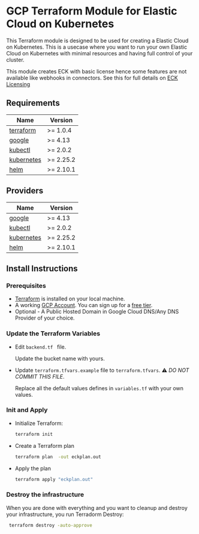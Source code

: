 # GCP Terraform Module for Elastic Cloud on Kubernetes

This Terraform module is designed to be used for creating a Elastic Cloud on Kubernetes. This is a usecase where you want to run your own Elastic Cloud on Kubernetes with minimal resources and having full control of your cluster.

This module creates ECK with basic license hence some features are not available like webhooks in connectors. See this for full details on [ECK Licensing](https://www.elastic.co/subscriptions)


## Requirements

| Name | Version |
|------|---------|
| <a name="requirement_terraform"></a> [terraform](#requirement\_terraform) | >= 1.0.4 |
| <a name="requirement_google"></a> [google](#requirement\_google) | >= 4.13 |
| <a name="requirement_kubectl"></a> [kubectl](#requirement\_kubectl) | >= 2.0.2 |
| <a name="requirement_kubernetes"></a> [kubernetes](#requirement\_kubernetes) | >= 2.25.2 |
| <a name="requirement_helm"></a> [helm](#requirement\_helm) | >= 2.10.1 |

## Providers

| Name | Version |
|------|---------|
| <a name="provider_google"></a> [google](#provider\_google) | >= 4.13 |
| <a name="requirement_kubectl"></a> [kubectl](#requirement\_kubectl) | >= 2.0.2 |
| <a name="requirement_kubernetes"></a> [kubernetes](#requirement\_kubernetes) | >= 2.25.2 |
| <a name="requirement_helm"></a> [helm](#requirement\_helm) | >= 2.10.1 |


## Install Instructions

### Prerequisites

- [Terraform](https://developer.hashicorp.com/terraform/install?product_intent=terraform) is installed on your local machine.
- A working [GCP Account](https://cloud.google.com/free?hl=en). You can sign up for a [free tier](https://cloud.google.com/free?hl=en).
- Optional - A Public Hosted Domain in Google Cloud DNS/Any DNS Provider of your choice.

### Update the Terraform Variables

- Edit `backend.tf ` file.

    Update the bucket name with yours.
- Update `terraform.tfvars.example` file to `terraform.tfvars`. ⚠️ _DO NOT COMMIT THIS FILE_.

    Replace all the default values defines in `variables.tf` with your own values.

### Init and Apply

- Initialize Terraform:

    ```sh
    terraform init
    ```

- Create a Terraform plan

    ```sh
    terraform plan  -out eckplan.out
    ```

- Apply the plan

    ```sh
    terraform apply "eckplan.out"
    ```

### Destroy the infrastructure

When you are done with everything and you want to cleanup and destroy your infrastructure, you run Terradorm Destroy:


```sh
 terraform destroy -auto-approve
 ```
